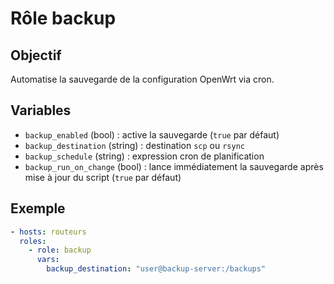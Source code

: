 # Rôle backup

## Objectif
Automatise la sauvegarde de la configuration OpenWrt via cron.

## Variables
- `backup_enabled` (bool) : active la sauvegarde (`true` par défaut)
- `backup_destination` (string) : destination `scp` ou `rsync`
- `backup_schedule` (string) : expression cron de planification
- `backup_run_on_change` (bool) : lance immédiatement la sauvegarde après
  mise à jour du script (`true` par défaut)

## Exemple
```yaml
- hosts: routeurs
  roles:
    - role: backup
      vars:
        backup_destination: "user@backup-server:/backups"
```
